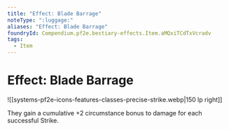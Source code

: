 ```yaml
---
title: "Effect: Blade Barrage"
noteType: ":luggage:"
aliases: "Effect: Blade Barrage"
foundryId: Compendium.pf2e.bestiary-effects.Item.aMQxiTCdTxVcradv
tags:
  - Item
---
```


# Effect: Blade Barrage
![[systems-pf2e-icons-features-classes-precise-strike.webp|150 lp right]]

They gain a cumulative +2 circumstance bonus to damage for each successful Strike.
